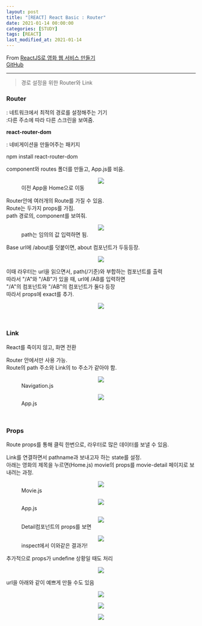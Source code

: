 ```yaml
---
layout: post
title: "[REACT] React Basic : Router"
date: 2021-01-14 00:00:00
categories: [STUDY]
tags: [REACT]
last_modified_at: 2021-01-14
---
```


From [ReactJS로 영화 웹 서비스 만들기](https://nomadcoders.co/react-fundamentals/lobby)
<br>[GitHub](https://github.com/Sinyoung3016/React_Tutorial)

---

> 경로 설정을 위한 Router와 Link

### Router
<p>
: 네트워크에서 최적의 경로를 설정해주는 기기
<br>:다른 주소에 따라 다른 스크린을 보여줌.
</p>

__react-router-dom__
<p>
: 네비게이션을 만들어주는 패키지
</p>

npm install react-router-dom

<p>
component와 routes 폴더를 만들고, App.js를 비움.
</p>

<figure>
<center><img src="/Fortune/assets/React/28.png"></center>
<figcaption>이전 App을 Home으로 이동</figcaption>
</figure>

<p>
Router안에 여러개의 Route를 가질 수 있음.
<br>Route는 두가지 props를 가짐.
<br>path 경로의, component를 보여줘.
</p>

<figure>
<center><img src="/Fortune/assets/React/27.png"></center>
<figcaption>path는 임의의 값 입력하면 됨.</figcaption>
</figure>

<p>
Base url에 /about를 덧붙이면, about 컴포넌트가 두둥등장.
</p>

<figure>
<center><img src="/Fortune/assets/React/29.png" ></center>
</figure>

<p>이때 라우터는 url을 읽으면서, path(/기준)와 부합하는 컴포넌트를 출력
<br>따라서 "/A"와 "/AB"가 있을 때, url에 /AB를 입력하면
<br>"/A"의 컴포넌트와 "/AB"의 컴포넌트가 둘다 등장
<br>따라서 props에 exact를 추가.
</p>

<figure>
<center><img src="/Fortune/assets/React/30.png"></center>
</figure>

<br>

### Link

<p>
React를 죽이지 않고, 화면 전환
</p>

<p>
Router 안에서만 사용 가능.
<br>Route의 path 주소와 Link의 to 주소가 같아야 함.
</p>

<figure>
<center><img src="/Fortune/assets/React/31.png"></center>
<figcaption>Navigation.js</figcaption>
</figure>

<figure>
<center><img src="/Fortune/assets/React/32.png"></center>
<figcaption>App.js</figcaption>
</figure>

<br>

### Props

<p>
Route props를 통해 클릭 한번으로, 라우터로 많은 데이터를 보낼 수 있음.
</p>

<p>
Link를 연결하면서 pathname과 보내고자 하는 state를 설정.
<br>아래는 영화의 제목을 누르면(Home.js) movie의 props를 movie-detail 페이지로 보내려는 과정.
</p>

<figure>
<center><img src="/Fortune/assets/React/33.png"></center>
<figcaption>Movie.js</figcaption>
</figure>

<figure>
<center><img src="/Fortune/assets/React/34.png"></center>
<figcaption>App.js</figcaption>
</figure>

<figure>
<center><img src="/Fortune/assets/React/35.png"></center>
<figcaption>Detail컴포넌트의 props를 보면</figcaption>
</figure>

<figure>
<center><img src="/Fortune/assets/React/36.png"></center>
<figcaption>inspect에서 이와같은 결과가!</figcaption>
</figure>

<p>추가적으로 props가 undefine 상황일 때도 처리</p>

<figure>
<center><img src="/Fortune/assets/React/37.png"></center>
</figure>

<p>url을 아래와 같이 예쁘게 만들 수도 있음</p>

<figure>
<center><img src="/Fortune/assets/React/38.png"></center>
</figure>

<figure>
<center><img src="/Fortune/assets/React/39.png"></center>
</figure>

<figure>
<center><img src="/Fortune/assets/React/40.png"></center>
</figure>

<br>
<br>



